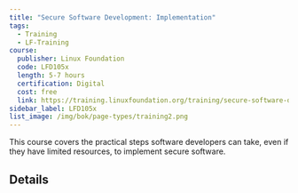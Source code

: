 ```yaml
---
title: "Secure Software Development: Implementation"
tags:
  - Training
  - LF-Training
course:
  publisher: Linux Foundation
  code: LFD105x
  length: 5-7 hours
  certification: Digital
  cost: free
  link: https://training.linuxfoundation.org/training/secure-software-development-implementation-lfd105/
sidebar_label: LFD105x
list_image: /img/bok/page-types/training2.png
---
```


This course covers the practical steps software developers can take, even if they have limited resources, to implement secure software.

## Details

<CourseDetails course={frontMatter.course}/>
